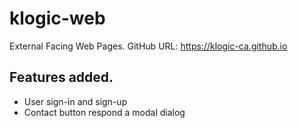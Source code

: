 # klogic-web
External Facing Web Pages.
GitHub URL: https://klogic-ca.github.io

## Features added.
- User sign-in and sign-up
- Contact button respond a modal dialog